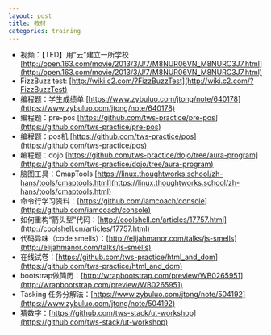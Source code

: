 ```yaml
---
layout: post
title: 教材
categories: training
---
```

- 视频：【TED】用“云”建立一所学校 [http://open.163.com/movie/2013/3/J/7/M8NUR06VN_M8NURC3J7.html](http://open.163.com/movie/2013/3/J/7/M8NUR06VN_M8NURC3J7.html)
- FizzBuzz test: [http://wiki.c2.com/?FizzBuzzTest](http://wiki.c2.com/?FizzBuzzTest)
- 编程题：学生成绩单 [https://www.zybuluo.com/jtong/note/640178](https://www.zybuluo.com/jtong/note/640178)
- 编程题：pre-pos [https://github.com/tws-practice/pre-pos](https://github.com/tws-practice/pre-pos)
- 编程题：pos机 [https://github.com/tws-practice/pos](https://github.com/tws-practice/pos)
- 编程题：dojo [https://github.com/tws-practice/dojo/tree/aura-program](https://github.com/tws-practice/dojo/tree/aura-program)
- 脑图工具：CmapTools [https://linux.thoughtworks.school/zh-hans/tools/cmaptools.html](https://linux.thoughtworks.school/zh-hans/tools/cmaptools.html)
- 命令行学习资料：[https://github.com/iamcoach/console](https://github.com/iamcoach/console)
- 如何重构“箭头型”代码：[http://coolshell.cn/articles/17757.html](http://coolshell.cn/articles/17757.html)
- 代码异味（code smells）：[http://elijahmanor.com/talks/js-smells](http://elijahmanor.com/talks/js-smells)
- 在线试卷：[https://github.com/tws-practice/html_and_dom](https://github.com/tws-practice/html_and_dom)
- bootstrap做简历：[http://wrapbootstrap.com/preview/WB0265951](http://wrapbootstrap.com/preview/WB0265951)
- Tasking 任务分解法：[https://www.zybuluo.com/jtong/note/504192](https://www.zybuluo.com/jtong/note/504192)
- 猜数字：[https://github.com/tws-stack/ut-workshop](https://github.com/tws-stack/ut-workshop)